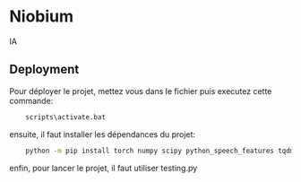 # Niobium

IA


## Deployment

Pour déployer le projet, mettez vous dans le fichier puis executez cette commande:

```bash
    scripts\activate.bat
```

ensuite, il faut installer les dépendances du projet:

```bash
    python -m pip install torch numpy scipy python_speech_features tqdm time
```

enfin, pour lancer le projet, il faut utiliser testing.py
